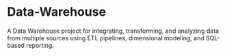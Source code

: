 # Data-Warehouse
A Data Warehouse project for integrating, transforming, and analyzing data from multiple sources using ETL pipelines, dimensional modeling, and SQL-based reporting.
